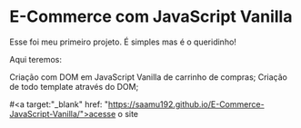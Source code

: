 # E-Commerce com JavaScript Vanilla

Esse foi meu primeiro projeto. É simples mas é o queridinho!

Aqui teremos:  

Criação com DOM em JavaScript Vanilla de carrinho de compras; 
Criação de todo template através do DOM;

#<a target:"_blank" href: "https://saamu192.github.io/E-Commerce-JavaScript-Vanilla/">acesse o site</a> 
